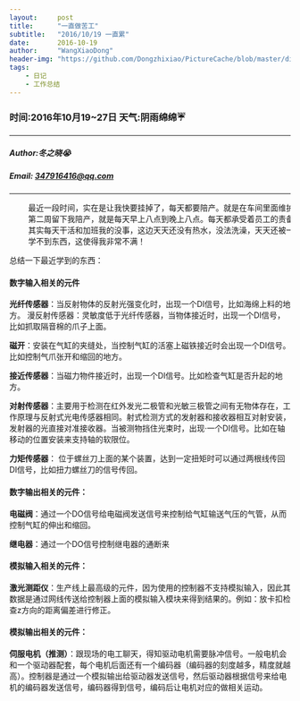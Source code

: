 ```yaml
---
layout:     post
title:      "一直做苦工"
subtitle:   "2016/10/19 一直累"
date:       2016-10-19
author:     "WangXiaoDong"
header-img: "https://github.com/Dongzhixiao/PictureCache/blob/master/diaryPic/20161019.jpg?raw=true"
tags:
    - 日记
    - 工作总结
---
```


### 时间:2016年10月19~27日 天气:阴雨绵绵:umbrella:
-----
#####   Author:冬之晓:sob:
#####   Email: 347916416@qq.com
----------

<pre>
    最近一段时间，实在是让我快要挂掉了，每天都要陪产。就是在车间里面维护设备。第一周每天跟着李博士检查设备问题，每天搞到凌晨1、2点。
    第二周留下我陪产，就是每天早上八点到晚上八点。每天都承受着员工的责备和领导的责备，问我设备为啥不稳定之类的问题。
    其实每天干活和加班我的没事，这边天天还没有热水，没法洗澡，天天还被一堆蚊子咬！最主要的问题是让我干的活跟编程没有任何关系，
    学不到东西，这使得我非常不满！
</pre>

总结一下最近学到的东西：

#### 数字输入相关的元件

**光纤传感器**：当反射物体的反射光强变化时，出现一个DI信号，比如海绵上料的地方。
漫反射传感器：灵敏度低于光纤传感器，当物体接近时，出现一个DI信号，比如抓取隔音棉的爪子上面。

**磁开**：安装在气缸的夹缝处，当控制气缸的活塞上磁铁接近时会出现一个DI信号。比如控制气爪张开和缩回的地方。

**接近传感器**：当磁力物件接近时，出现一个DI信号。比如检查气缸是否升起的地方。

**对射传感器**：主要用于检测在红外发光二极管和光敏三极管之间有无物体存在，工作原理与反射式光电传感器相同。射式检测方式的发射器和接收器相互对射安装，发射器的光直接对准接收器。当被测物挡住光束时，出现·一个DI信号。比如在轴移动的位置安装来支持轴的软限位。

**力矩传感器**： 位于螺丝刀上面的某个装置，达到一定扭矩时可以通过两根线传回DI信号，比如扭力螺丝刀的信号传回。

#### 数字输出相关的元件：

**电磁阀**：通过一个DO信号给电磁阀发送信号来控制给气缸输送气压的气管，从而控制气缸的伸出和缩回。

**继电器**：通过一个DO信号控制继电器的通断来


#### 模拟输入相关的元件：

**激光测距仪**：生产线上最高级的元件，因为使用的控制器不支持模拟输入，因此其数据是通过网线传送给控制器上面的模拟输入模块来得到结果的。例如：放卡扣检查z方向的距离偏差进行修正。

#### 模拟输出相关的元件：

**伺服电机（推测）**：跟现场的电工聊天，得知驱动电机需要脉冲信号。一般电机会和一个驱动器配套，每个电机后面还有一个编码器（编码器的刻度越多，精度就越高）。控制器是通过一个模拟输出给驱动器发送信号，然后驱动器根据信号来给电机的编码器发送信号，编码器得到信号，编码后让电机对应的做相关运动。
